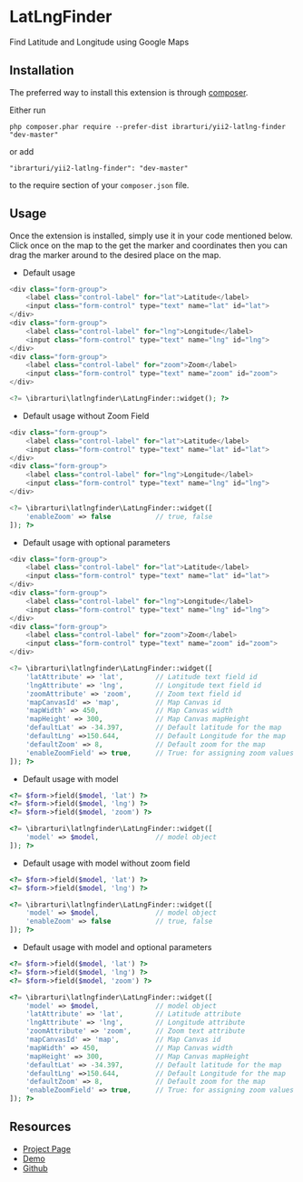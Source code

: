 LatLngFinder
============
Find Latitude and Longitude using Google Maps

Installation
------------

The preferred way to install this extension is through [composer](http://getcomposer.org/download/).

Either run

```
php composer.phar require --prefer-dist ibrarturi/yii2-latlng-finder "dev-master"
```

or add

```
"ibrarturi/yii2-latlng-finder": "dev-master"
```

to the require section of your `composer.json` file.


Usage
-----

Once the extension is installed, simply use it in your code mentioned below. 
Click once on the map to the get the marker and coordinates then you can drag the marker around to the desired place on the map.

 * Default usage

```php
<div class="form-group">
    <label class="control-label" for="lat">Latitude</label>
    <input class="form-control" type="text" name="lat" id="lat">
</div>
<div class="form-group">
    <label class="control-label" for="lng">Longitude</label>
    <input class="form-control" type="text" name="lng" id="lng">
</div>
<div class="form-group">
    <label class="control-label" for="zoom">Zoom</label>
    <input class="form-control" type="text" name="zoom" id="zoom">
</div>

<?= \ibrarturi\latlngfinder\LatLngFinder::widget(); ?>
```

 * Default usage without Zoom Field

```php
<div class="form-group">
    <label class="control-label" for="lat">Latitude</label>
    <input class="form-control" type="text" name="lat" id="lat">
</div>
<div class="form-group">
    <label class="control-label" for="lng">Longitude</label>
    <input class="form-control" type="text" name="lng" id="lng">
</div>

<?= \ibrarturi\latlngfinder\LatLngFinder::widget([
	'enableZoom' => false 			// true, false
]); ?>
```
 
 * Default usage with optional parameters

```php
<div class="form-group">
    <label class="control-label" for="lat">Latitude</label>
    <input class="form-control" type="text" name="lat" id="lat">
</div>
<div class="form-group">
    <label class="control-label" for="lng">Longitude</label>
    <input class="form-control" type="text" name="lng" id="lng">
</div>
<div class="form-group">
    <label class="control-label" for="zoom">Zoom</label>
    <input class="form-control" type="text" name="zoom" id="zoom">
</div>

<?= \ibrarturi\latlngfinder\LatLngFinder::widget([
	'latAttribute' => 'lat',		// Latitude text field id
	'lngAttribute' => 'lng',		// Longitude text field id
	'zoomAttribute' => 'zoom',		// Zoom text field id
	'mapCanvasId' => 'map',			// Map Canvas id
	'mapWidth' => 450,				// Map Canvas width
	'mapHeight' => 300,				// Map Canvas mapHeight
	'defaultLat' => -34.397,		// Default latitude for the map
	'defaultLng' =>150.644,			// Default Longitude for the map
	'defaultZoom' => 8, 			// Default zoom for the map
	'enableZoomField' => true,		// True: for assigning zoom values to the zoom field, False: Do not assign zoom value to the zoom field
]); ?>
```

 * Default usage with model

```php
<?= $form->field($model, 'lat') ?>
<?= $form->field($model, 'lng') ?>
<?= $form->field($model, 'zoom') ?>

<?= \ibrarturi\latlngfinder\LatLngFinder::widget([
    'model' => $model,				// model object
]); ?>

 ```

  * Default usage with model without zoom field

```php
<?= $form->field($model, 'lat') ?>
<?= $form->field($model, 'lng') ?>

<?= \ibrarturi\latlngfinder\LatLngFinder::widget([
    'model' => $model,				// model object
    'enableZoom' => false 			// true, false
]); ?>

 ```

 * Default usage with model and optional parameters

```php
<?= $form->field($model, 'lat') ?>
<?= $form->field($model, 'lng') ?>
<?= $form->field($model, 'zoom') ?>

<?= \ibrarturi\latlngfinder\LatLngFinder::widget([
	'model' => $model,				// model object
	'latAttribute' => 'lat',		// Latitude attribute
	'lngAttribute' => 'lng',		// Longitude attribute
	'zoomAttribute' => 'zoom',		// Zoom text attribute
	'mapCanvasId' => 'map',			// Map Canvas id
	'mapWidth' => 450,				// Map Canvas width
	'mapHeight' => 300,				// Map Canvas mapHeight
	'defaultLat' => -34.397,		// Default latitude for the map
	'defaultLng' =>150.644,			// Default Longitude for the map
	'defaultZoom' => 8, 			// Default zoom for the map
	'enableZoomField' => true,		// True: for assigning zoom values to the zoom field, False: Do not assign zoom value to the zoom field
]); ?>
```

Resources
------

 * [Project Page](https://developers.google.com/maps/documentation/javascript/examples/)
 * [Demo](http://ituri.net/gmap/latlongfinder)
 * [Github](https://github.com/ibrarturi/yii2-latlon-finder)
